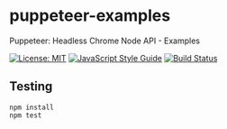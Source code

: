 # puppeteer-examples
Puppeteer: Headless Chrome Node API - Examples

[![License: MIT](https://img.shields.io/badge/License-MIT-yellow.svg)](https://opensource.org/licenses/MIT)
[![JavaScript Style Guide](https://img.shields.io/badge/code_style-standard-brightgreen.svg)](https://standardjs.com)
[![Build Status](https://travis-ci.org/coding-jam/no-selenium-e2e-testing.svg?branch=master)](https://travis-ci.org/coding-jam/no-selenium-e2e-testing)
## Testing

    npm install
    npm test
